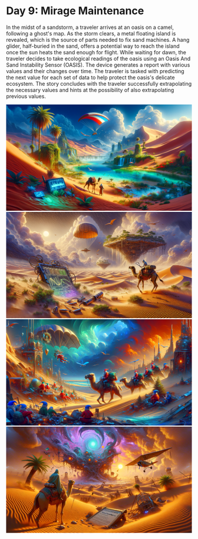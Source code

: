 # Day 9: Mirage Maintenance

In the midst of a sandstorm, a traveler arrives at an oasis on a camel, following a ghost's map. As the storm clears, a
metal floating island is revealed, which is the source of parts needed to fix sand machines. A hang glider, half-buried
in the sand, offers a potential way to reach the island once the sun heats the sand enough for flight. While waiting for
dawn, the traveler decides to take ecological readings of the oasis using an Oasis And Sand Instability Sensor (OASIS).
The device generates a report with various values and their changes over time. The traveler is tasked with predicting
the next value for each set of data to help protect the oasis's delicate ecosystem. The story concludes with the
traveler successfully extrapolating the necessary values and hints at the possibility of also extrapolating previous
values.

![img_07.png](img_07.png)
![img_11.png](img_11.png)
![img_17.png](img_17.png)
![img_18.png](img_18.png)